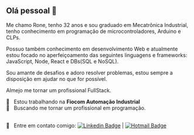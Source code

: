 ## Olá pessoal 👋
Me chamo Rone, tenho 32 anos e sou graduado em Mecatrônica Industrial, tenho conhecimento em programação de microcontroladores, Arduino e CLPs.

Possuo também conhecimento em desenvolvimento Web e atualmente estou focado no aperfeiçoamento das seguintes linguagens e frameworks: JavaScript, Node, React e DBs(SQL e NoSQL).

Sou amante de desafios e adoro resolver problemas, estou sempre a disposição em ajudar no que for possível.

Almejo me tornar um profissional FullStack.

 🤖 &nbsp; Estou trabalhando na **Fiocom Automação Industrial**
 <br/> 🚀 &nbsp; Buscando me tornar um profissional em programação. 
 
 <br/> :email: &nbsp; Entre em contato comigo: [![Linkedin Badge](https://img.shields.io/badge/-RoneSigismundo-blue?style=flat-square&logo=Linkedin&logoColor=white&link=https://www.linkedin.com/in/rone-sigismundo-2b5a2a140/)](https://www.linkedin.com/in/ronesigismundo/)
 | 
[![Hotmail Badge](https://img.shields.io/badge/-rone_sigismundo@hotmail.com-blue?style=flat-quare&logo=microsoft&logoColor=white&link=mailto:rone_sigismundo@hotmail.com)](mailto:tgmarinho@gmail.com)
